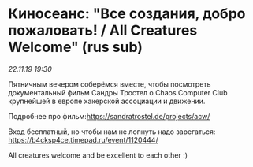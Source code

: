 # Киносеанс: "Все создания, добро пожаловать! / All Creatures Welcome" (rus sub)
_22.11.19 19:30_


Пятничным вечером соберёмся вместе, чтобы посмотреть документальный фильм Сандры Тростел о Chaos Computer Club крупнейшей в европе хакерской ассоциации и движении.

Подробнее про фильм:https://sandratrostel.de/projects/acw/

Вход бесплатный, но чтобы нам не лопнуть надо зарегаться: https://b4cksp4ce.timepad.ru/event/1120444/

All creatures welcome and be excellent to each other :)

